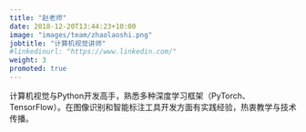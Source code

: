 ```yaml
---
title: "赵老师"
date: 2018-12-20T13:44:23+10:00
image: "images/team/zhaolaoshi.png"
jobtitle: "计算机视觉讲师"
#linkedinurl: "https://www.linkedin.com/"
weight: 3
promoted: true
---
```


计算机视觉与Python开发高手，熟悉多种深度学习框架（PyTorch、TensorFlow）。在图像识别和智能标注工具开发方面有实践经验，热衷教学与技术传播。